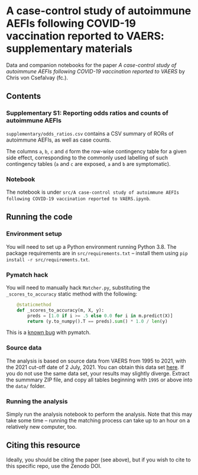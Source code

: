 # A case-control study of autoimmune AEFIs following COVID-19 vaccination reported to VAERS: supplementary materials

Data and companion notebooks for the paper _A case-control study of autoimmune AEFIs following COVID-19 vaccination reported to VAERS_ by Chris von Csefalvay (fc.).

## Contents

### Supplementary S1: Reporting odds ratios and counts of autoimmune AEFIs

`supplementary/odds_ratios.csv` contains a CSV summary of RORs of autoimmune AEFIs, as well as case counts. 

The columns `a`, `b`, `c` and `d` form the row-wise contingency table for a given side effect, corresponding to the 
commonly used labelling of such contingency tables (`a` and `c` are exposed, `a` and `b` are symptomatic).

### Notebook

The notebook is under `src/A case-control study of autoimmune AEFIs following COVID-19 vaccination reported to VAERS.ipynb`.

## Running the code

### Environment setup

You will need to set up a Python environment running Python 3.8. 
The package requirements are in `src/requirements.txt` – install them using `pip install -r src/requirements.txt`.

### Pymatch hack

You will need to manually hack `Matcher.py`, substituting the `_scores_to_accuracy` static method with the following:

```python
    @staticmethod
    def _scores_to_accuracy(m, X, y):
        preds = [1.0 if i >= .5 else 0.0 for i in m.predict(X)]
        return (y.to_numpy().T == preds).sum() * 1.0 / len(y)
```

This is a [known bug](https://github.com/benmiroglio/pymatch/pull/43) with pymatch.

### Source data

The analysis is based on source data from VAERS from 1995 to 2021, with the 2021 cut-off date of 2 July, 2021.
You can obtain this data set [here](https://vaers.hhs.gov/data/datasets.html?). 
If you do not use the same data set, your results may slightly diverge.
Extract the summmary ZIP file, and copy all tables beginning with `1995` or above into the `data/` folder.

### Running the analysis

Simply run the analysis notebook to perform the analysis. Note that this may take some time – running the matching process can take up to an hour on a relatively new computer, too.

## Citing this resource

Ideally, you should be citing the paper (see above), but if you wish to cite to this specific repo, use the Zenodo DOI.